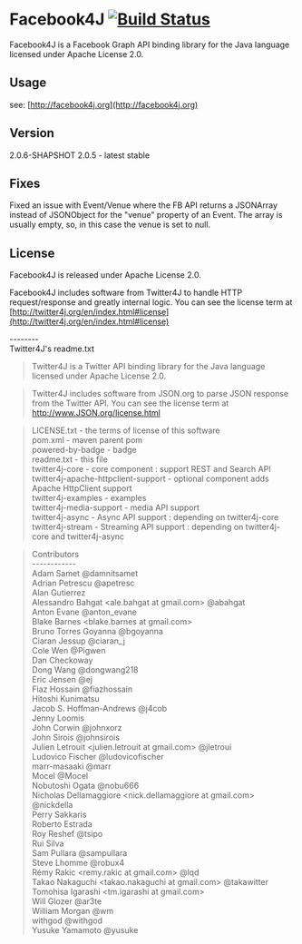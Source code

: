 # Facebook4J [![Build Status](https://roundrop.ci.cloudbees.com/buildStatus/icon?job=F4J)](https://roundrop.ci.cloudbees.com/job/F4J/)
Facebook4J is a Facebook Graph API binding library for the Java language licensed under Apache License 2.0.

## Usage
see: [http://facebook4j.org](http://facebook4j.org)

## Version
2.0.6-SHAPSHOT
2.0.5 - latest stable

## Fixes
Fixed an issue with Event/Venue where the FB API returns a JSONArray instead of JSONObject for the "venue" property of an Event. The array is usually empty, so, in this case the venue is set to null.


## License
Facebook4J is released under Apache License 2.0.

Facebook4J includes software from Twitter4J to handle HTTP request/response and greatly internal logic. You can see the license term at [http://twitter4j.org/en/index.html#license](http://twitter4j.org/en/index.html#license)

\--------  
Twitter4J's readme.txt

> Twitter4J is a Twitter API binding library for the Java language licensed under Apache License 2.0.

> Twitter4J includes software from JSON.org to parse JSON response from the Twitter API. You can see the license term at http://www.JSON.org/license.html

> LICENSE.txt - the terms of license of this software  
pom.xml - maven parent pom  
powered-by-badge - badge  
readme.txt - this file  
twitter4j-core - core component : support REST and Search API  
twitter4j-apache-httpclient-support - optional component adds Apache HttpClient support  
twitter4j-examples - examples  
twitter4j-media-support - media API support  
twitter4j-async - Async API support : depending on twitter4j-core  
twitter4j-stream - Streaming API support : depending on twitter4j-core and twitter4j-async  

> Contributors  
> \------------  
Adam Samet <asamet at twitter.com> @damnitsamet  
Adrian Petrescu <apetresc at gmail.com> @apetresc  
Alan Gutierrez <alan at blogometer.com>  
Alessandro Bahgat <ale.bahgat at gmail.com> @abahgat  
Anton Evane <antonevane at gmail.com> @anton_evane  
Blake Barnes <blake.barnes at gmail.com>  
Bruno Torres Goyanna <bgoyanna at gmail.com> @bgoyanna  
Ciaran Jessup <ciaranj at gmail.com> @ciaran_j  
Cole Wen <wennnnke at gmail.com> @Pigwen  
Dan Checkoway <dcheckoway at gmail.com>  
Dong Wang <dong at twitter.com> @dongwang218  
Eric Jensen <ej at twitter.com> @ej  
Fiaz Hossain <fiaz at twitter.com> @fiazhossain  
Hitoshi Kunimatsu <hkhumanoid at gmail.com>  
Jacob S. Hoffman-Andrews <jsha at twitter.com> @j4cob  
Jenny Loomis <jenny at rockmelt.com>  
John Corwin <jcorwin at twitter.com> @johnxorz  
John Sirois <jsirois at twitter.com> @johnsirois  
Julien Letrouit <julien.letrouit at gmail.com> @jletroui  
Ludovico Fischer @ludovicofischer  
marr-masaaki <marr fiveflavors at gmail.com> @marr  
Mocel <docel77 at gmail.com> @Mocel  
Nobutoshi Ogata <n-ogata at cnt.biglobe.co.jp> @nobu666  
Nicholas Dellamaggiore <nick.dellamaggiore at gmail.com> @nickdella  
Perry Sakkaris <psakkaris at gmail.com>  
Roberto Estrada <robestradac at gmail.com>  
Roy Reshef <royreshef at gmail.com> @tsipo  
Rui Silva  
Sam Pullara <sam at sampullara.com> @sampullara  
Steve Lhomme <slhomme at matroska.org> @robux4  
Rémy Rakic <remy.rakic at gmail.com> @lqd  
Takao Nakaguchi <takao.nakaguchi at gmail.com> @takawitter  
Tomohisa Igarashi <tm.igarashi at gmail.com>  
Will Glozer <will at glozer.net> @ar3te  
William Morgan <william at twitter.com> @wm  
withgod <noname at withgod.jp> @withgod  
Yusuke Yamamoto <yusuke at mac.com> @yusuke
